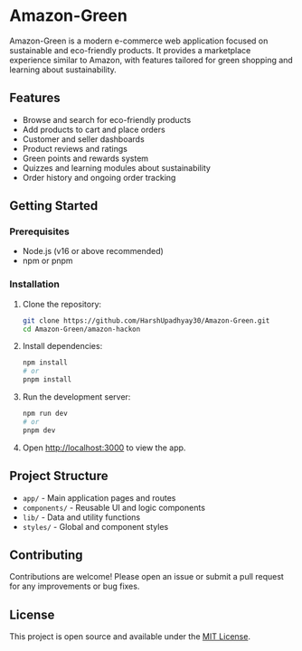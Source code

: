 # Amazon-Green

Amazon-Green is a modern e-commerce web application focused on sustainable and eco-friendly products. It provides a marketplace experience similar to Amazon, with features tailored for green shopping and learning about sustainability.

## Features
- Browse and search for eco-friendly products
- Add products to cart and place orders
- Customer and seller dashboards
- Product reviews and ratings
- Green points and rewards system
- Quizzes and learning modules about sustainability
- Order history and ongoing order tracking

## Getting Started

### Prerequisites
- Node.js (v16 or above recommended)
- npm or pnpm

### Installation
1. Clone the repository:
   ```sh
   git clone https://github.com/HarshUpadhyay30/Amazon-Green.git
   cd Amazon-Green/amazon-hackon
   ```
2. Install dependencies:
   ```sh
   npm install
   # or
   pnpm install
   ```
3. Run the development server:
   ```sh
   npm run dev
   # or
   pnpm dev
   ```
4. Open [http://localhost:3000](http://localhost:3000) to view the app.

## Project Structure
- `app/` - Main application pages and routes
- `components/` - Reusable UI and logic components
- `lib/` - Data and utility functions
- `styles/` - Global and component styles

## Contributing
Contributions are welcome! Please open an issue or submit a pull request for any improvements or bug fixes.

## License
This project is open source and available under the [MIT License](LICENSE). 